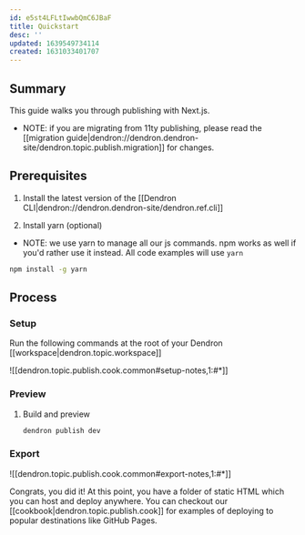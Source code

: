 ```yaml
---
id: e5st4LFLtIwwbQmC6JBaF
title: Quickstart
desc: ''
updated: 1639549734114
created: 1631033401707
---
```


## Summary 

This guide walks you through publishing with Next.js. 

- NOTE: if you are migrating from 11ty publishing, please read the [[migration guide|dendron://dendron.dendron-site/dendron.topic.publish.migration]] for changes.

## Prerequisites
1. Install the latest version of the [[Dendron CLI|dendron://dendron.dendron-site/dendron.ref.cli]]

1. Install yarn (optional)

- NOTE: we use yarn to manage all our js commands. npm works as well if you'd rather use it instead. All code examples will use `yarn`

```sh
npm install -g yarn
```

## Process

### Setup
Run the following commands at the root of your Dendron [[workspace|dendron.topic.workspace]]

![[dendron.topic.publish.cook.common#setup-notes,1:#*]]

### Preview
1. Build and preview
    ```sh
    dendron publish dev
    ```
### Export

![[dendron.topic.publish.cook.common#export-notes,1:#*]]

Congrats, you did it! At this point, you have a folder of static HTML which you can host and deploy anywhere. You can checkout our [[cookbook|dendron.topic.publish.cook]] for examples of deploying to popular destinations like GitHub Pages.
